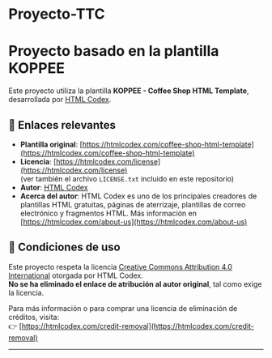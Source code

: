 # Proyecto-TTC

# Proyecto basado en la plantilla KOPPEE

Este proyecto utiliza la plantilla **KOPPEE - Coffee Shop HTML Template**, desarrollada por [HTML Codex](https://htmlcodex.com).

## 🔗 Enlaces relevantes

- **Plantilla original**: [https://htmlcodex.com/coffee-shop-html-template](https://htmlcodex.com/coffee-shop-html-template)
- **Licencia**: [https://htmlcodex.com/license](https://htmlcodex.com/license)  
  (ver también el archivo `LICENSE.txt` incluido en este repositorio)
- **Autor**: [HTML Codex](https://htmlcodex.com)
- **Acerca del autor**: HTML Codex es uno de los principales creadores de plantillas HTML gratuitas, páginas de aterrizaje, plantillas de correo electrónico y fragmentos HTML. Más información en [https://htmlcodex.com/about-us](https://htmlcodex.com/about-us)

## 📜 Condiciones de uso

Este proyecto respeta la licencia [Creative Commons Attribution 4.0 International](https://creativecommons.org/licenses/by/4.0/) otorgada por HTML Codex.  
**No se ha eliminado el enlace de atribución al autor original**, tal como exige la licencia.

Para más información o para comprar una licencia de eliminación de créditos, visita:  
👉 [https://htmlcodex.com/credit-removal](https://htmlcodex.com/credit-removal)

---

